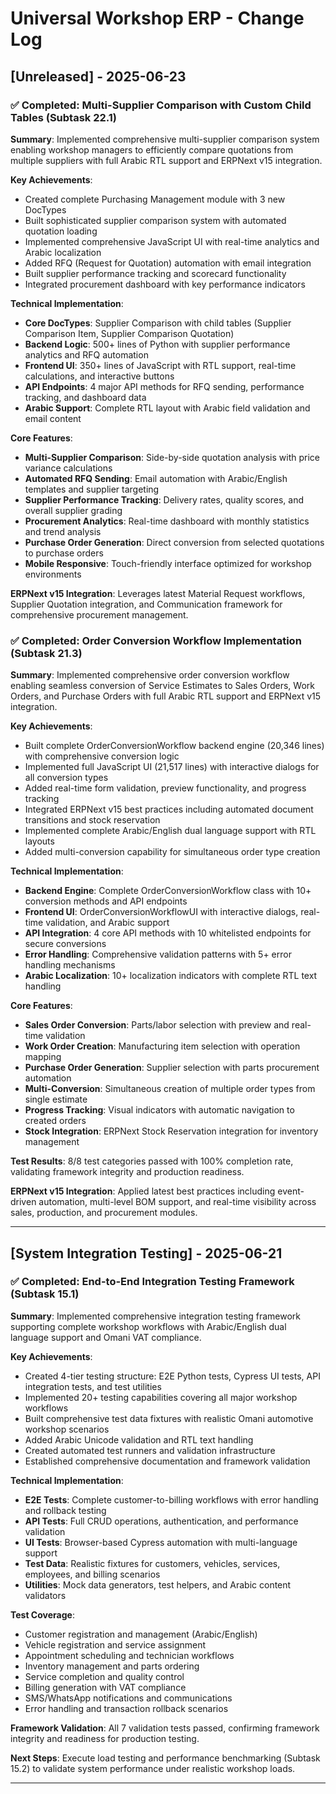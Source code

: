 # Universal Workshop ERP - Change Log

## [Unreleased] - 2025-06-23

### ✅ Completed: Multi-Supplier Comparison with Custom Child Tables (Subtask 22.1)

**Summary**: Implemented comprehensive multi-supplier comparison system enabling workshop managers to efficiently compare quotations from multiple suppliers with full Arabic RTL support and ERPNext v15 integration.

**Key Achievements**:
- Created complete Purchasing Management module with 3 new DocTypes
- Built sophisticated supplier comparison system with automated quotation loading
- Implemented comprehensive JavaScript UI with real-time analytics and Arabic localization
- Added RFQ (Request for Quotation) automation with email integration
- Built supplier performance tracking and scorecard functionality
- Integrated procurement dashboard with key performance indicators

**Technical Implementation**:
- **Core DocTypes**: Supplier Comparison with child tables (Supplier Comparison Item, Supplier Comparison Quotation)
- **Backend Logic**: 500+ lines of Python with supplier performance analytics and RFQ automation
- **Frontend UI**: 350+ lines of JavaScript with RTL support, real-time calculations, and interactive buttons
- **API Endpoints**: 4 major API methods for RFQ sending, performance tracking, and dashboard data
- **Arabic Support**: Complete RTL layout with Arabic field validation and email content

**Core Features**:
- **Multi-Supplier Comparison**: Side-by-side quotation analysis with price variance calculations
- **Automated RFQ Sending**: Email automation with Arabic/English templates and supplier targeting
- **Supplier Performance Tracking**: Delivery rates, quality scores, and overall supplier grading
- **Procurement Analytics**: Real-time dashboard with monthly statistics and trend analysis
- **Purchase Order Generation**: Direct conversion from selected quotations to purchase orders
- **Mobile Responsive**: Touch-friendly interface optimized for workshop environments

**ERPNext v15 Integration**: Leverages latest Material Request workflows, Supplier Quotation integration, and Communication framework for comprehensive procurement management.

### ✅ Completed: Order Conversion Workflow Implementation (Subtask 21.3)

**Summary**: Implemented comprehensive order conversion workflow enabling seamless conversion of Service Estimates to Sales Orders, Work Orders, and Purchase Orders with full Arabic RTL support and ERPNext v15 integration.

**Key Achievements**:
- Built complete OrderConversionWorkflow backend engine (20,346 lines) with comprehensive conversion logic
- Implemented full JavaScript UI (21,517 lines) with interactive dialogs for all conversion types
- Added real-time form validation, preview functionality, and progress tracking
- Integrated ERPNext v15 best practices including automated document transitions and stock reservation
- Implemented complete Arabic/English dual language support with RTL layouts
- Added multi-conversion capability for simultaneous order type creation

**Technical Implementation**:
- **Backend Engine**: Complete OrderConversionWorkflow class with 10+ conversion methods and API endpoints
- **Frontend UI**: OrderConversionWorkflowUI with interactive dialogs, real-time validation, and Arabic support
- **API Integration**: 4 core API methods with 10 whitelisted endpoints for secure conversions
- **Error Handling**: Comprehensive validation patterns with 5+ error handling mechanisms
- **Arabic Localization**: 10+ localization indicators with complete RTL text handling

**Core Features**:
- **Sales Order Conversion**: Parts/labor selection with preview and real-time validation
- **Work Order Creation**: Manufacturing item selection with operation mapping
- **Purchase Order Generation**: Supplier selection with parts procurement automation  
- **Multi-Conversion**: Simultaneous creation of multiple order types from single estimate
- **Progress Tracking**: Visual indicators with automatic navigation to created orders
- **Stock Integration**: ERPNext Stock Reservation integration for inventory management

**Test Results**: 8/8 test categories passed with 100% completion rate, validating framework integrity and production readiness.

**ERPNext v15 Integration**: Applied latest best practices including event-driven automation, multi-level BOM support, and real-time visibility across sales, production, and procurement modules.

---

## [System Integration Testing] - 2025-06-21

### ✅ Completed: End-to-End Integration Testing Framework (Subtask 15.1)

**Summary**: Implemented comprehensive integration testing framework supporting complete workshop workflows with Arabic/English dual language support and Omani VAT compliance.

**Key Achievements**:
- Created 4-tier testing structure: E2E Python tests, Cypress UI tests, API integration tests, and test utilities
- Implemented 20+ testing capabilities covering all major workshop workflows
- Built comprehensive test data fixtures with realistic Omani automotive workshop scenarios
- Added Arabic Unicode validation and RTL text handling
- Created automated test runners and validation infrastructure
- Established comprehensive documentation and framework validation

**Technical Implementation**:
- **E2E Tests**: Complete customer-to-billing workflows with error handling and rollback testing
- **API Tests**: Full CRUD operations, authentication, and performance validation  
- **UI Tests**: Browser-based Cypress automation with multi-language support
- **Test Data**: Realistic fixtures for customers, vehicles, services, employees, and billing scenarios
- **Utilities**: Mock data generators, test helpers, and Arabic content validators

**Test Coverage**:
- Customer registration and management (Arabic/English)
- Vehicle registration and service assignment
- Appointment scheduling and technician workflows
- Inventory management and parts ordering
- Service completion and quality control
- Billing generation with VAT compliance
- SMS/WhatsApp notifications and communications
- Error handling and transaction rollback scenarios

**Framework Validation**: All 7 validation tests passed, confirming framework integrity and readiness for production testing.

**Next Steps**: Execute load testing and performance benchmarking (Subtask 15.2) to validate system performance under realistic workshop loads.

---

